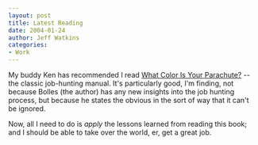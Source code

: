 ```yaml
---
layout: post
title: Latest Reading
date: 2004-01-24
author: Jeff Watkins
categories:
- Work
---
```


My buddy Ken has recommended I read <u>What Color Is Your Parachute?</u> -- the classic job-hunting manual. It's particularly good, I'm finding, not because Bolles (the author) has any new insights into the job hunting process, but because he states the obvious in the sort of way that it can't be ignored.

Now, all I need to do is <i>apply</i> the lessons learned from reading this book; and I should be able to take over the world, er, get a great job.
